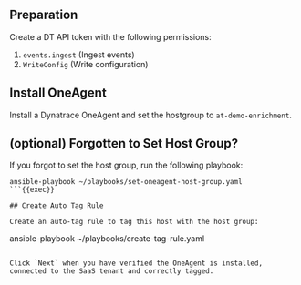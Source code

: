 ## Preparation

Create a DT API token with the following permissions:

1. `events.ingest` (Ingest events)
2. `WriteConfig` (Write configuration)

## Install OneAgent
Install a Dynatrace OneAgent and set the hostgroup to `at-demo-enrichment`.


## (optional) Forgotten to Set Host Group?
If you forgot to set the host group, run the following playbook:

```
ansible-playbook ~/playbooks/set-oneagent-host-group.yaml
```{{exec}}

## Create Auto Tag Rule

Create an auto-tag rule to tag this host with the host group:

```
ansible-playbook ~/playbooks/create-tag-rule.yaml
```{{exec}}

Click `Next` when you have verified the OneAgent is installed, connected to the SaaS tenant and correctly tagged.